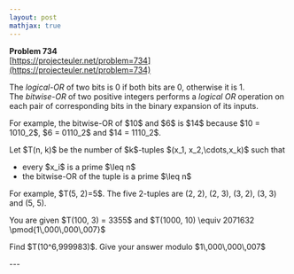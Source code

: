 ```yaml
---
layout: post
mathjax: true
---
```

**Problem 734**  
[https://projecteuler.net/problem=734](https://projecteuler.net/problem=734)

<p>
The <i>logical-OR</i> of two bits is 0 if both bits are 0, otherwise it is 1.<br />
The <i>bitwise-OR</i> of two positive integers performs a <i>logical OR</i> operation on each pair of corresponding bits in the binary expansion of its inputs.
</p>
<p>
For example, the bitwise-OR of $10$ and $6$ is $14$ because $10 = 1010_2$, $6 = 0110_2$ and $14 = 1110_2$.
</p>
<p>
Let $T(n, k)$ be the number of $k$-tuples $(x_1, x_2,\cdots,x_k)$ such that
</p>
<ul>
<li>every $x_i$ is a prime $\leq n$</li>
<li>the bitwise-OR of the tuple is a prime $\leq n$</li>
</ul>
<p>
For example, $T(5, 2)=5$. The five 2-tuples are (2, 2), (2, 3), (3, 2), (3, 3) and (5, 5).
</p><p>
You are given $T(100, 3) = 3355$ and $T(1000, 10) \equiv 2071632 \pmod{1\,000\,000\,007}$
</p>
<p>
Find $T(10^6,999983)$. Give your answer modulo $1\,000\,000\,007$
</p>
---
